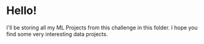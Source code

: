 # Hello! 

I'll be storing all my ML Projects from this challenge in this folder. I hope you find some very interesting data projects. 
